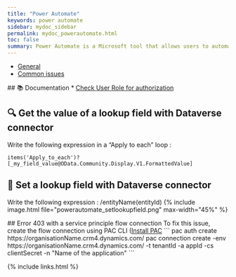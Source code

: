 ```yaml
---
title: "Power Automate"
keywords: power automate
sidebar: mydoc_sidebar
permalink: mydoc_powerautomate.html
toc: false
summary: Power Automate is a Microsoft tool that allows users to automate workflows, streamline repetitive tasks, and integrate apps and services across an organization. It connects to various data sources, enabling real-time process automation.
---
```


<ul id="profileTabs" class="nav nav-tabs">
    <li class="active"><a class="noCrossRef" href="#general" data-toggle="tab">General</a></li>
    <li><a class="noCrossRef" href="common-issues" data-toggle="tab">Common issues</a></li>
</ul>
  <div class="tab-content">
<div role="tabpanel" class="tab-pane active" id="general" markdown="1">
## 📚 Documentation
* <a href="https://powerpro.nl/power-automate-check-user-role-for-authorization/?utm_source=substack&utm_medium=email" target="_blank" rel="noopener noreferrer">Check User Role for authorization</a>

## 🔍 Get the value of a lookup field with Dataverse connector
Write the following expression in a “Apply to each” loop :  
```
items('Apply_to_each')?[_my_field_value@OData.Community.Display.V1.FormattedValue]
```

## 📝 Set a lookup field with Dataverse connector
Write the following expression : /entityName(entityId)
{% include image.html file="powerautomate_setlookupfield.png" max-width="45%" %}
</div>

<div role="tabpanel" class="tab-pane" id="common-issues" markdown="1">
## Error 403 with a service principle flow connection  
To fix this issue, create the flow connection using PAC CLI (<a href="https://learn.microsoft.com/fr-fr/power-platform/developer/cli/introduction?tabs=windows" target="_blank" rel="noopener noreferrer">Install PAC</a>
```
pac auth create  https://organisationName.crm4.dynamics.com/
pac connection create -env https://organisationName.crm4.dynamics.com/ -t tenantId -a appId -cs clientSecret -n "Name of the application"
```
</div>
</div>

{% include links.html %}
